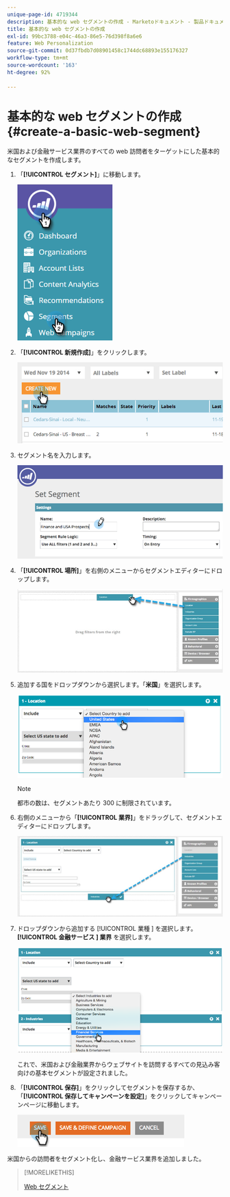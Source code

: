 ```yaml
---
unique-page-id: 4719344
description: 基本的な web セグメントの作成 - Marketoドキュメント - 製品ドキュメント
title: 基本的な web セグメントの作成
exl-id: 99bc3788-e04c-46a3-86e5-76d398f8a6e6
feature: Web Personalization
source-git-commit: 0d37fbdb7d08901458c1744dc68893e155176327
workflow-type: tm+mt
source-wordcount: '163'
ht-degree: 92%

---
```


# 基本的な web セグメントの作成 {#create-a-basic-web-segment}

米国および金融サービス業界のすべての web 訪問者をターゲットにした基本的なセグメントを作成します。

1. 「**[!UICONTROL セグメント]**」に移動します。

   ![](assets/image2016-8-18-15-3a37-3a32.png)

1. 「**[!UICONTROL 新規作成]**」をクリックします。

   ![](assets/image2014-11-19-19-3a33-3a47.png)

1. セグメント名を入力します。

   ![](assets/segment-name.png)

1. 「**[!UICONTROL 場所]**」を右側のメニューからセグメントエディターにドロップします。

   ![](assets/location-drag-hand.jpg)

1. 追加する国をドロップダウンから選択します。「**米国**」を選択します。

   ![](assets/image2015-5-28-15-3a29-3a15.png)

   >[!NOTE]
   >
   >都市の数は、セグメントあたり 300 に制限されています。

1. 右側のメニューから「**[!UICONTROL 業界]**」をドラッグして、セグメントエディターにドロップします。

   ![](assets/industries-hand.jpg)

1. ドロップダウンから追加する [!UICONTROL  業種 ] を選択します。 **[!UICONTROL 金融サービス ] 業界** を選択します。

   ![](assets/segment-industries.png)

   これで、米国および金融業界からウェブサイトを訪問するすべての見込み客向けの基本セグメントが設定されました。

1. 「**[!UICONTROL 保存]**」をクリックしてセグメントを保存するか、「**[!UICONTROL 保存してキャンペーンを設定]**」をクリックしてキャンペーンページに移動します。

   ![](assets/image2014-11-19-19-3a48-3a20.png)

米国からの訪問者をセグメント化し、金融サービス業界を追加しました。

>[!MORELIKETHIS]
>
>[Web セグメント](/help/marketo/product-docs/web-personalization/using-web-segments/web-segments.md)
